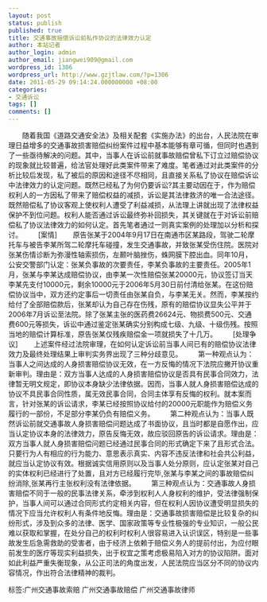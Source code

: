 ```yaml
---
layout: post
status: publish
published: true
title: 交通事故赔偿诉讼前私作协议的法律效力认定
author: 本站记者
author_login: admin
author_email: jiangwei909@gmail.com
wordpress_id: 1306
wordpress_url: http://www.gzjtlaw.com/?p=1306
date: 2011-05-29 09:14:24.000000000 +08:00
categories:
- 交通诉讼
tags: []
comments: []
---
```

　　随着我国《道路交通安全法》及相关配套《实施办法》的出台，人民法院在审理日益增多的交通事故损害赔偿纠纷案件过程中基本能够有章可循，但同时也遇到了一些亟待解决的问题。其中，当事人在诉讼前就事故赔偿曾私下订立过赔偿协议的现象就比较普遍，给法官处理好此类案件带来了难度。笔者通过对此类案件的分析比较后发现，私了被后的原因和途径不尽相同，且直接关系私了协议在赔偿诉讼中法律效力的认定问题。既然已经私了为何仍要诉讼?其主要动因在于，作为赔偿权利人的一方因私了带来了赔偿权益的减损，诉讼是其法律救济的唯一合法途径。既然赔偿私了协议客观上使权利人遭受了利益减损，从法理上讲就出现了法律权益保护不到位问题。权利人能否通过诉讼最终弥补回损失，其关键就在于对诉讼前赔偿私了协议法律效力的如何认定。首先笔者通过一则真实案例的处理加以分析和探讨。　　[案情]　　原告张某于2004年9月17日在南通市区某路段，驾驶二轮摩托车与被告李某所驾二轮摩托车碰撞，发生交通事故，并致张某受伤住院。医院对张某伤情诊断为弥漫性轴索损伤，左颞叶脑挫伤，蛛网膜下腔出血。同年10月，公安交警部门认定：张某负事故的次要责任，李某负事故的主要责任。2005年1月，张某与李某达成赔偿协议，由李某一次性赔偿张某20000元，协议签订当天李某先支付10000元，剩余10000元于2006年5月30日前付清给张某。在这份赔偿协议当中，双方还约定事后一切责任由张某自负，与李某无关。然而，李某按约给付了全部赔偿款后，张某却认为自己存在伤残，原有的赔偿协议显失公平并于2006年7月诉讼至法院。除了张某主张的医药费26624元、物损费500元、交通费600元等损失，诉讼中通过鉴定张某确实分别构成七级、九级、十级伤残。按照当地的赔偿计算标准，原告张某仅残疾赔偿金一项就损失了十几万。　　[处理争议]　　上述案件经过法院审理，在如何认定诉讼前当事人间已有的赔偿协议法律效力及最终处理结果上审判实务界出现了三种分歧意见。　　第一种观点认为：当事人之间达成的人身损害赔偿协议无效，在一方反悔的情况下法院应撇开协议重新审判。理由是：双方当事人达成的人身损害赔偿协议是否具有民事合同效力，法律暂无明文规定，即协议本身缺少法律依据。因而，当事人就人身损害赔偿达成的协议不具民事合同性质，属无效民事合同，合同主体享有反悔的权利。就本案而言，针对张某的诉讼请求，李某已经按照协议给付的20000元职能作为赔偿义务履行的一部份，不足部分李某仍负有赔偿义务。　　第二种观点认为：当事人既然诉讼前就交通事故人身损害赔偿问题达成了书面协议，且当时都是自愿作出，应当认定协议本身的法律效力，原告反悔无效，故应驳回原告的诉讼请求。理由是：双方当事人就人身损害赔偿问题已经通过民事合同的形式确定下来了且形式合法。只要行为人有相应的行为能力、意思表示真实、内容不违反法律和社会共公利益，就应当认定协议有效。根据诚实信用原则以及当事人处分原则，应认定张某对自己的实体权利已经进行了处置，且对方已经履行完毕,张某与李某之间的事故赔偿纠纷消除,张某再行主张权利没有法律依据。　　第三种观点认为：交通事故人身损害赔偿不同于一般的民事法律关系，牵涉到权利人人身权利的维护，受法律强制保护，当事人间可以通过合同形式约定相关内容，但在权利人因协议遭受明显损失的情况下应当允许权利人有条件地反悔。理由是：交通事故损害赔偿是比较复杂的纠纷形式，涉及到众多的法律、医学、国家政策等专业性极强的专业知识，一般公民难以获取和掌握，在处分自己的权利时权利人很容易进入认识误区，特别是一些事故发生后急需救助的受害者，由于经济上依赖于赔偿义务人的提前付出，为应付眼前发生的医疗等现实利益损失，出于权宜之策考虑极易陷入对方的协议陷阱。面对如此利益严重失衡现象，从公正司法的角度出发，人民法院应当区分不同的协议内容情况，作出符合法律精神的裁判。标签:广州交通事故索赔 广州交通事故赔偿 广州交通事故律师
